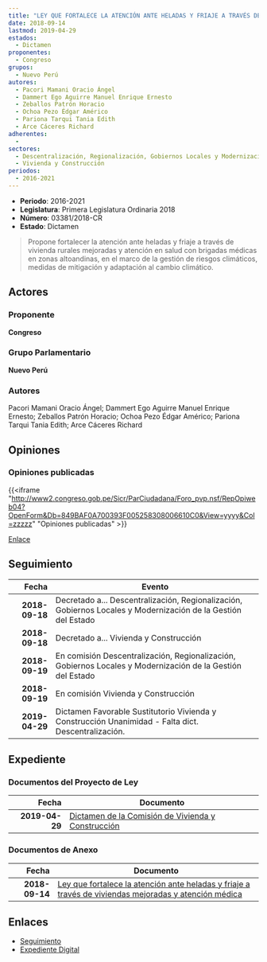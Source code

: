 ```yaml
---
title: "LEY QUE FORTALECE LA ATENCIÓN ANTE HELADAS Y FRIAJE A TRAVÉS DE VIVIENDAS MEJORADAS Y ATENCIÓN MÉDICA"
date: 2018-09-14
lastmod: 2019-04-29
estados: 
  - Dictamen
proponentes: 
  - Congreso
grupos: 
  - Nuevo Perú
autores: 
  - Pacori Mamani Oracio Ángel
  - Dammert Ego Aguirre Manuel Enrique Ernesto
  - Zeballos Patrón Horacio
  - Ochoa Pezo Édgar Américo
  - Pariona Tarqui Tania Edith
  - Arce Cáceres Richard
adherentes: 
  - 
sectores: 
  - Descentralización, Regionalización, Gobiernos Locales y Modernización de la Gestión del Estado
  - Vivienda y Construcción
periodos: 
  - 2016-2021
---
```


- **Periodo**: 2016-2021
- **Legislatura**: Primera Legislatura Ordinaria 2018
- **Número**: 03381/2018-CR
- **Estado**: Dictamen

> Propone fortalecer la atención ante heladas y friaje a través de vivienda rurales mejoradas y atención en salud con brigadas médicas en zonas altoandinas, en el marco de la gestión de riesgos climáticos, medidas de mitigación y adaptación al cambio climático.


## Actores

### Proponente

**Congreso**

### Grupo Parlamentario

**Nuevo Perú**

### Autores

Pacori Mamani Oracio Ángel; Dammert Ego Aguirre Manuel Enrique Ernesto; Zeballos Patrón Horacio; Ochoa Pezo Édgar Américo; Pariona Tarqui Tania Edith; Arce Cáceres Richard


## Opiniones

### Opiniones publicadas

{{<iframe "http://www2.congreso.gob.pe/Sicr/ParCiudadana/Foro_pvp.nsf/RepOpiweb04?OpenForm&Db=849BAF0A700393F005258308006610C0&View=yyyy&Col=zzzzz" "Opiniones publicadas" >}}

[Enlace](http://www2.congreso.gob.pe/Sicr/ParCiudadana/Foro_pvp.nsf/RepOpiweb04?OpenForm&Db=849BAF0A700393F005258308006610C0&View=yyyy&Col=zzzzz)

## Seguimiento

| Fecha | Evento |
|------:|--------|
| **2018-09-18** | Decretado a... Descentralización, Regionalización, Gobiernos Locales y Modernización de la Gestión del Estado|
| **2018-09-18** | Decretado a... Vivienda y Construcción|
| **2018-09-19** | En comisión Descentralización, Regionalización, Gobiernos Locales y Modernización de la Gestión del Estado|
| **2018-09-19** | En comisión Vivienda y Construcción|
| **2019-04-29** | Dictamen Favorable Sustitutorio Vivienda y Construcción Unanimidad - Falta dict. Descentralización.|


## Expediente


### Documentos del Proyecto de Ley

| Fecha | Documento |
|------:|--------|
| **2019-04-29** | [Dictamen de la Comisión de Vivienda y Construcción](http://www.leyes.congreso.gob.pe/Documentos/2016_2021/Dictamenes/Proyectos_de_Ley/03381DC24MAY20190429.pdf) |

### Documentos de Anexo

| Fecha | Documento |
|------:|--------|
| **2018-09-14** | [Ley que fortalece la atención ante heladas y friaje a través de viviendas mejoradas y atención médica](http://www.leyes.congreso.gob.pe/Documentos/2016_2021/Proyectos_de_Ley_y_de_Resoluciones_Legislativas/PL0338120180914..PDF) |

## Enlaces 

- [Seguimiento](http://www2.congreso.gob.pe/Sicr/TraDocEstProc/CLProLey2016.nsf/f7fff46988ca05b1052578e100829cc7/fcdb579a2203b2e805258308007338b5?OpenDocument)
- [Expediente Digital](http://www2.congreso.gob.pe/Sicr/TraDocEstProc/CLProLey2016.nsf/f7fff46988ca05b1052578e100829cc7/fcdb579a2203b2e805258308007338b5?OpenDocument&Click=05257FB7005EB655.eb71d0cf91d8294e05256cdf006b5706/$Body/0.1C6C)
